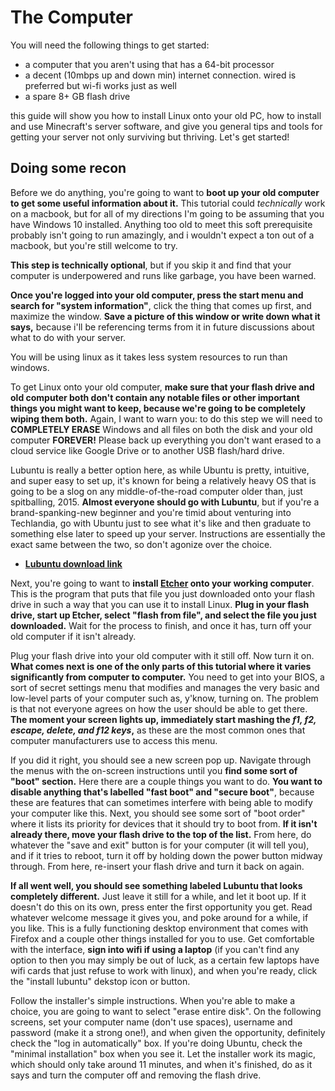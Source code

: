 # The Computer

You will need the following things to get started:

* a computer that you aren't using that has a 64-bit processor
* a decent (10mbps up and down min) internet connection. wired is preferred but wi-fi works just as well
* a spare 8+ GB flash drive

this guide will show you how to install Linux onto your old PC, how to install and use Minecraft's server software, and give you general tips and tools for getting your server not only surviving but thriving. Let's get started!

## Doing some recon

Before we do anything, you're going to want to **boot up your old computer to get some useful information about it.** This tutorial could *technically* work on a macbook, but for all of my directions I'm going to be assuming that you have Windows 10 installed. Anything too old to meet this soft prerequisite probably isn't going to run amazingly, and i wouldn't expect a ton out of a macbook, but you're still welcome to try.

**This step is technically optional**, but if you skip it and find that your computer is underpowered and runs like garbage, you have been warned.

**Once you're logged into your old computer, press the start menu and search for "system information"**, click the thing that comes up first, and maximize the window. **Save a picture of this window or write down what it says,** because i'll be referencing terms from it in future discussions about what to do with your server.

You will be using linux as it takes less system resources to run than windows.

To get Linux onto your old computer, **make sure that your flash drive and old computer both don't contain any notable files or other important things you might want to keep, because we're going to be completely wiping them both.** Again, I want to warn you: to do this step we will need to **COMPLETELY ERASE** Windows and all files on both the disk and your old computer **FOREVER!** Please back up everything you don't want erased to a cloud service like Google Drive or to another USB flash/hard drive.

Lubuntu is really a better option here, as while Ubuntu is pretty, intuitive, and super easy to set up, it's known for being a relatively heavy OS that is going to be a slog on any middle-of-the-road computer older than, just spitballing, 2015. **Almost everyone should go with Lubuntu**, but if you're a brand-spanking-new beginner and you're timid about venturing into Techlandia, go with Ubuntu just to see what it's like and then graduate to something else later to speed up your server. Instructions are essentially the exact same between the two, so don't agonize over the choice.

* **[Lubuntu download link](https://lubuntu.me/downloads/)**

Next, you're going to want to **install [Etcher](https://www.balena.io/etcher/) onto your working computer**. This is the program that puts that file you just downloaded onto your flash drive in such a way that you can use it to install Linux. **Plug in your flash drive, start up Etcher, select "flash from file", and select the file you just downloaded.** Wait for the process to finish, and once it has, turn off your old computer if it isn't already.

Plug your flash drive into your old computer with it still off. Now turn it on. **What comes next is one of the only parts of this tutorial where it varies significantly from computer to computer.** You need to get into your BIOS, a sort of secret settings menu that modifies and manages the very basic and low-level parts of your computer such as, y'know, turning on. The problem is that not everyone agrees on how the user should be able to get there. **The moment your screen lights up, immediately start mashing the *f1, f2, escape, delete, and f12 keys*,** as these are the most common ones that computer manufacturers use to access this menu.

If you did it right, you should see a new screen pop up. Navigate through the menus with the on-screen instructions until you **find some sort of "boot" section.** Here there are a couple things you want to do. **You want to disable anything that's labelled "fast boot" and "secure boot"**, because these are features that can sometimes interfere with being able to modify your computer like this. Next, you should see some sort of "boot order" where it lists its priority for devices that it should try to boot from. **If it isn't already there, move your flash drive to the top of the list.** From here, do whatever the "save and exit" button is for your computer (it will tell you), and if it tries to reboot, turn it off by holding down the power button midway through. From here, re-insert your flash drive and turn it back on again.

**If all went well, you should see something labeled Lubuntu that looks completely different.** Just leave it still for a while, and let it boot up. If it doesn't do this on its own, press enter the first opportunity you get. Read whatever welcome message it gives you, and poke around for a while, if you like. This is a fully functioning desktop environment that comes with Firefox and a couple other things installed for you to use. Get comfortable with the interface, **sign into wifi if using a laptop** (if you can't find any option to then you may simply be out of luck, as a certain few laptops have wifi cards that just refuse to work with linux), and when you're ready, click the "install lubuntu" dekstop icon or button.

Follow the installer's simple instructions. When you're able to make a choice, you are going to want to select "erase entire disk". On the following screens, set your computer name (don't use spaces), username and password (make it a strong one!), and when given the opportunity, definitely check the "log in automatically" box. If you're doing Ubuntu, check the "minimal installation" box when you see it. Let the installer work its magic, which should only take around 11 minutes, and when it's finished, do as it says and turn the computer off and removing the flash drive.

